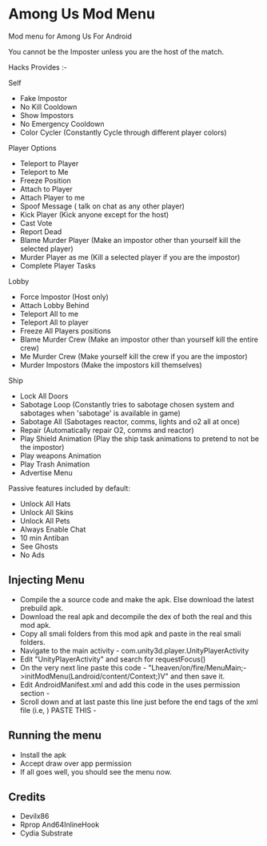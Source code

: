 # Among Us Mod Menu
Mod menu for Among Us For Android

You cannot be the Imposter unless you are the host of the match.

Hacks Provides :-

Self
- Fake Impostor
- No Kill Cooldown
- Show Impostors
- No Emergency Cooldown
- Color Cycler (Constantly Cycle through different player colors)

Player Options
- Teleport to Player
- Teleport to Me
- Freeze Position
- Attach to Player
- Attach Player to me
- Spoof Message ( talk on chat as any other player)
- Kick Player (Kick anyone except for the host)
- Cast Vote
- Report Dead
- Blame Murder Player (Make an impostor other than yourself kill the selected player)
- Murder Player as me (Kill a selected player if you are the impostor)
- Complete Player Tasks

Lobby
- Force Impostor (Host only)
- Attach Lobby Behind
- Teleport All to me
- Teleport All to player
- Freeze All Players positions
- Blame Murder Crew (Make an impostor other than yourself kill the entire crew)
- Me Murder Crew (Make yourself kill the crew if you are the impostor)
- Murder Impostors (Make the impostors kill themselves)

Ship
- Lock All Doors
- Sabotage Loop (Constantly tries to sabotage chosen system and sabotages when 'sabotage' is available in game)
- Sabotage All (Sabotages reactor, comms, lights and o2 all at once)
- Repair (Automatically repair O2, comms and reactor)
- Play Shield Animation (Play the ship task animations to pretend to not be the impostor)
- Play weapons Animation
- Play Trash Animation
- Advertise Menu


Passive features included by default:
- Unlock All Hats
- Unlock All Skins
- Unlock All Pets
- Always Enable Chat
- 10 min Antiban
- See Ghosts
- No Ads

## Injecting Menu
- Compile the a source code and make the apk. Else download the latest prebuild apk.
- Download the real apk and decompile the dex of both the real and this mod apk.
- Copy all smali folders from this mod apk and paste in the real smali folders.
- Navigate to the main activity - com.unity3d.player.UnityPlayerActivity
- Edit "UnityPlayerActivity" and search for requestFocus()
- On the very next line paste this code - "Lheaven/on/fire/MenuMain;->initModMenu(Landroid/content/Context;)V" and then save it.
- Edit AndroidManifest.xml and add this code in the uses permission section - <uses-permission android:name="android.permission.SYSTEM_ALERT_WINDOW"/>
- Scroll down and at last paste this line just before the end tags of the xml file (i.e, </application></manifest>) PASTE THIS - <service android:name="heaven.on.fire.MenuService" android:enabled="true" android:exported="false"/>

## Running the menu
- Install the apk
- Accept draw over app permission
- If all goes well, you should see the menu now.

## Credits
- Devilx86
- Rprop And64InlineHook
- Cydia Substrate
